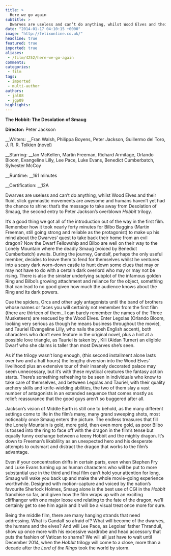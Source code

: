 ```yaml
---
title: >
  Here we go again
subtitle: >
  Dwarves are useless and can’t do anything, whilst Wood Elves and their fluid, slick gymnastic movements are awesome and humans haven’t yet had the chance to shine: that’s the message to take away from Desolation of Smaug, the second entry to Peter Jackson’s overblown Hobbit trilogy.
date: "2014-01-17 04:10:15 +0000"
image: "http://felixonline.co.uk/"
headline: true
featured: true
imported: true
aliases:
 - /film/4252/here-we-go-again
comments:
categories:
 - film
tags:
 - imported
 - multi-author
authors:
 - jal08
 - jgp09
highlights:
---
```


__The Hobbit: The Desolation of Smaug__

__Director:__ Peter Jackson

__Writers: __Fran Walsh, Philippa Boyens, Peter Jackson, Guillermo del Toro, J. R. R. Tolkien (novel)

__Starring: __Ian McKellen, Martin Freeman, Richard Armitage, Orlando Bloom, Evangeline Lilly, Lee Pace, Luke Evans, Benedict Cumberbatch, Sylvester McCoy

__Runtime: __161 minutes

__Certification: __12A

Dwarves are useless and can’t do anything, whilst Wood Elves and their fluid, slick gymnastic movements are awesome and humans haven’t yet had the chance to shine: that’s the message to take away from Desolation of Smaug, the second entry to Peter Jackson’s overblown _Hobbit_ trilogy.

It’s a good thing we got all of the introduction out of the way in the first film. Remember how it took nearly forty minutes for Bilbo Baggins (Martin Freeman, still going strong and reliable as the protagonist) to make up his mind about the Dwarves’ quest to take back their home from an evil dragon? Now the Dwarf Fellowship and Bilbo are well on their way to the Lonely Mountain where the deadly Smaug (voiced by Benedict Cumberbatch) awaits. During the journey, Gandalf, perhaps the only useful member, decides to leave them to fend for themselves whilst he ventures into a scary dark worn-down castle to hunt down some clues that may or may not have to do with a certain dark overlord who may or may not be rising. There is also the sinister underlying subplot of the infamous golden Ring and Bilbo’s growing attachment and reliance for the object, something that can lead to no good given how much the audience knows about the Ring and its dark powers.

Cue the spiders, Orcs and other ugly antagonists until the band of brothers whose names or faces you will certainly not remember from the first film (there are thirteen of them...I can barely remember the names of the Three Musketeers) are rescued by the Wood Elves. Enter Legolas (Orlando Bloom, looking very serious as though he means business throughout the movie), and Tauriel (Evangeline Lilly, who nails the posh English accent), both characters who don’t even feature in the original novel, plus a hint at a possible love triangle, as Tauriel is taken by , Kili (Aidan Turner) an eligible Dwarf who she claims is taller than most Dwarves she’s seen.

As if the trilogy wasn’t long enough, (this second installment alone lasts over two and a half hours) the lengthy diversion into the Wood Elves’ livelihood plus an extensive tour of their insanely decorated palace may seem unnecessary, but it’s with these mystical creatures the fantasy action starts. There’s something refreshing to be seen in individuals who know to take care of themselves, and between Legolas and Tauriel, with their quality archery skills and knife-wielding abilities, the two of them slay a vast number of antagonists in an extended sequence that comes mostly as relief: reassurance that the good guys aren’t so buggered after all.

Jackson’s vision of Middle Earth is still one to behold, as the many different settings come to life in the film’s many, many grand sweeping shots, most noticeably once Smaug enters the picture. The endless treasures that fill the Lonely Mountain is gold, more gold, then even more gold, as poor Bilbo is tossed into the ring to face off with the dragon in the film’s tense but equally funny exchange between a teeny Hobbit and the mighty dragon. It’s down to Freeman’s likablility as an unexpected hero and his desperate attempts to outsmart and distract the dragon that works to the film’s advantage.

Even if your concentration drifts in certain parts, even when Stephen Fry and Luke Evans turning up as human characters who will be put to more substantial use in the third and final film can’t hold your attention for long, Smaug will wake you back up and make the whole movie-going experience worthwhile. Designed with motion-capture and voiced by the nation’s favourite Sherlock Holmes, Smaug alone is the best use of CGI in the _Hobbit_ franchise so far, and given how the film wraps up with an exciting cliffhanger with one major loose end relating to the fate of the dragon, we’ll certainly get to see him again and it will be a visual treat once more for sure.

Being the middle film, there are many hanging strands that need addressing. What is Gandalf so afraid of? What will become of the dwarves, the humans and the elves? And will Lee Pace, as Legolas’ father Thranduil, show up once more with his excessive wardrobe and head accessory that puts the fashion of Vatican to shame? We will all just have to wait until December 2014, when the _Hobbit_ trilogy will come to a close, more than a decade after the _Lord of the Rings_ took the world by storm.
